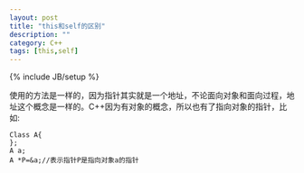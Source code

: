 ```yaml
---
layout: post
title: "this和self的区别"
description: ""
category: C++
tags: [this,self]
---
```

{% include JB/setup %}


使用的方法是一样的，因为指针其实就是一个地址，不论面向对象和面向过程，地址这个概念是一样的。C++因为有对象的概念，所以也有了指向对象的指针，比如:

    Class A{
    };
    A a;
    A *P=&a;//表示指针P是指向对象a的指针

